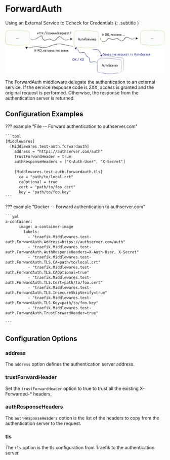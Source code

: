 # ForwardAuth

Using an External Service to Ccheck for Credentials
{: .subtitle }

![AuthForward](../assets/img/middleware/authforward.png)

The ForwardAuth middleware delegate the authentication to an external service.
If the service response code is 2XX, access is granted and the original request is performed.
Otherwise, the response from the authentication server is returned.

## Configuration Examples

??? example "File -- Forward authentication to authserver.com"

    ```toml
    [Middlewares]
      [Middlewares.test-auth.forwardauth]
        address = "https://authserver.com/auth"
        trustForwardHeader = true
        authResponseHeaders = ["X-Auth-User", "X-Secret"]

        [Middlewares.test-auth.forwardauth.tls]
          ca = "path/to/local.crt"
          caOptional = true
          cert = "path/to/foo.cert"
          key = "path/to/foo.key"      
    ```


??? example "Docker -- Forward authentication to authserver.com"

    ```yml
    a-container:
          image: a-container-image 
            labels:
              - "traefik.Middlewares.test-auth.ForwardAuth.Address=https://authserver.com/auth"
              - "traefik.Middlewares.test-auth.ForwardAuth.AuthResponseHeaders=X-Auth-User, X-Secret"
              - "traefik.Middlewares.test-auth.ForwardAuth.TLS.CA=path/to/local.crt"
              - "traefik.Middlewares.test-auth.ForwardAuth.TLS.CAOptional=true"
              - "traefik.Middlewares.test-auth.ForwardAuth.TLS.Cert=path/to/foo.cert"
              - "traefik.Middlewares.test-auth.ForwardAuth.TLS.InsecureSkipVerify=true"
              - "traefik.Middlewares.test-auth.ForwardAuth.TLS.Key=path/to/foo.key"
              - "traefik.Middlewares.test-auth.ForwardAuth.TrustForwardHeader=true"
              		
    ```

## Configuration Options

### address

The `address` option defines the authentication server address.

### trustForwardHeader

Set the `trustForwardHeader` option to true to trust all the existing X-Forwarded-* headers.

### authResponseHeaders

The `authResponseHeaders` option is the list of the headers to copy from the authentication server to the request.

### tls

The `tls` option is the tls configuration from Traefik to the authentication server.
